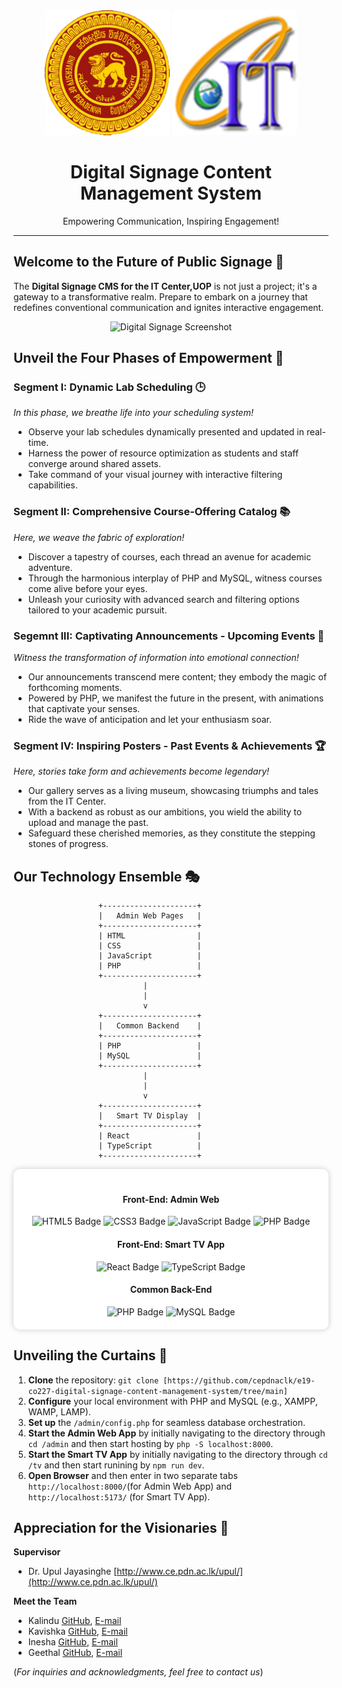 <div align="center">
    <img src="tv\src\assets\UOPLogo.svg" alt="Logo 1" width="200">
    <img src="tv\src\assets\ITCenterLogo.svg" alt="Logo 2" width="200">
    <h1>Digital Signage Content Management System</h1>
    <p>Empowering Communication, Inspiring Engagement!</p>
</div>


---

## Welcome to the Future of Public Signage 🌟

The **Digital Signage CMS for the IT Center,UOP** is not just a project; it's a gateway to a transformative realm. Prepare to embark on a journey that redefines conventional communication and ignites interactive engagement.

<p align="center">
    <img src="/docs/images/sim.png" alt="Digital Signage Screenshot" width="800">
</p>

## Unveil the Four Phases of Empowerment 🚀

### Segment I: Dynamic Lab Scheduling 🕒

*In this phase, we breathe life into your scheduling system!*

- Observe your lab schedules dynamically presented and updated in real-time.
- Harness the power of resource optimization as students and staff converge around shared assets.
- Take command of your visual journey with interactive filtering capabilities.

### Segment II: Comprehensive Course-Offering Catalog 📚

*Here, we weave the fabric of exploration!*

- Discover a tapestry of courses, each thread an avenue for academic adventure.
- Through the harmonious interplay of PHP and MySQL, witness courses come alive before your eyes.
- Unleash your curiosity with advanced search and filtering options tailored to your academic pursuit.

### Segemnt III: Captivating Announcements - Upcoming Events 🎉

*Witness the transformation of information into emotional connection!*

- Our announcements transcend mere content; they embody the magic of forthcoming moments.
- Powered by PHP, we manifest the future in the present, with animations that captivate your senses.
- Ride the wave of anticipation and let your enthusiasm soar.

### Segment IV: Inspiring Posters - Past Events & Achievements 🏆

*Here, stories take form and achievements become legendary!*

- Our gallery serves as a living museum, showcasing triumphs and tales from the IT Center.
- With a backend as robust as our ambitions, you wield the ability to upload and manage the past.
- Safeguard these cherished memories, as they constitute the stepping stones of progress.

## Our Technology Ensemble 🎭
```
                   +---------------------+
                   |   Admin Web Pages   |
                   +---------------------+
                   | HTML                |
                   | CSS                 |
                   | JavaScript          |
                   | PHP                 |
                   +---------------------+
                             |
                             |
                             v
                   +---------------------+
                   |   Common Backend    |
                   +---------------------+
                   | PHP                 |
                   | MySQL               |
                   +---------------------+
                             |
                             |
                             v
                   +---------------------+
                   |   Smart TV Display  |
                   +---------------------+
                   | React               |
                   | TypeScript          |
                   +---------------------+
```
<div style="background-color: #ffffff; padding: 20px; border-radius: 10px; box-shadow: 0 0 10px rgba(0, 0, 0, 0.2); text-align: center;">
    <div>
        <h4>Front-End: Admin Web</h4>
        <img src="https://img.shields.io/badge/HTML5-E34F26?logo=html5&logoColor=fff&style=plastic" alt="HTML5 Badge">
        <img src="https://img.shields.io/badge/CSS3-1572B6?logo=css3&logoColor=fff&style=plastic" alt="CSS3 Badge">
        <img src="https://img.shields.io/badge/JavaScript-F7DF1E?logo=javascript&logoColor=000&style=plastic" alt="JavaScript Badge">
        <img src="https://img.shields.io/badge/PHP-777BB4?logo=php&logoColor=fff&style=plastic" alt="PHP Badge">
    </div>
    <div>
        <h4>Front-End: Smart TV App</h4>
        <img src="https://img.shields.io/badge/React-61DAFB?logo=react&logoColor=000&style=plastic" alt="React Badge">
        <img src="https://img.shields.io/badge/TypeScript-3178C6?logo=typescript&logoColor=fff&style=plastic" alt="TypeScript Badge">
    </div>
    <div>
        <h4>Common Back-End</h4>
        <img src="https://img.shields.io/badge/PHP-777BB4?logo=php&logoColor=fff&style=plastic" alt="PHP Badge">
        <img src="https://img.shields.io/badge/MySQL-4479A1?logo=mysql&logoColor=fff&style=plastic" alt="MySQL Badge">
    </div>
</div>




## Unveiling the Curtains 🚪

1. **Clone** the repository: `git clone [https://github.com/cepdnaclk/e19-co227-digital-signage-content-management-system/tree/main]`
2. **Configure** your local environment with PHP and MySQL (e.g., XAMPP, WAMP, LAMP).
3. **Set up** the `/admin/config.php` for seamless database orchestration.
4. **Start the Admin Web App** by initially navigating to the directory through `cd /admin` and then start hosting by `php -S localhost:8000`.
5. **Start the Smart TV App** by initially navigating to the directory through `cd /tv` and then start runining by `npm run dev`.
6. **Open Browser** and then enter in two separate tabs `http://localhost:8000/`(for Admin Web App) and `http://localhost:5173/` (for Smart TV App).  

## Appreciation for the Visionaries 🙌

**Supervisor**
- Dr. Upul Jayasinghe [http://www.ce.pdn.ac.lk/upul/](http://www.ce.pdn.ac.lk/upul/)

**Meet the Team**
- Kalindu [GitHub](https://github.com/KalinduWijerathna), [E-mail](e19446@eng.pdn.ac.lk)
- Kavishka [GitHub](https://github.com/Kavishkagaya), [E-mail](e19309@eng.pdn.ac.lk)
- Inesha [GitHub](https://github.com/inesha21), [E-mail](e19090@eng.pdn.ac.lk)
- Geethal [GitHub](https://github.com/GeethalWickramasingha), [E-mail](e19436@eng.pdn.ac.lk)

(*For inquiries and acknowledgments, feel free to contact us*)
